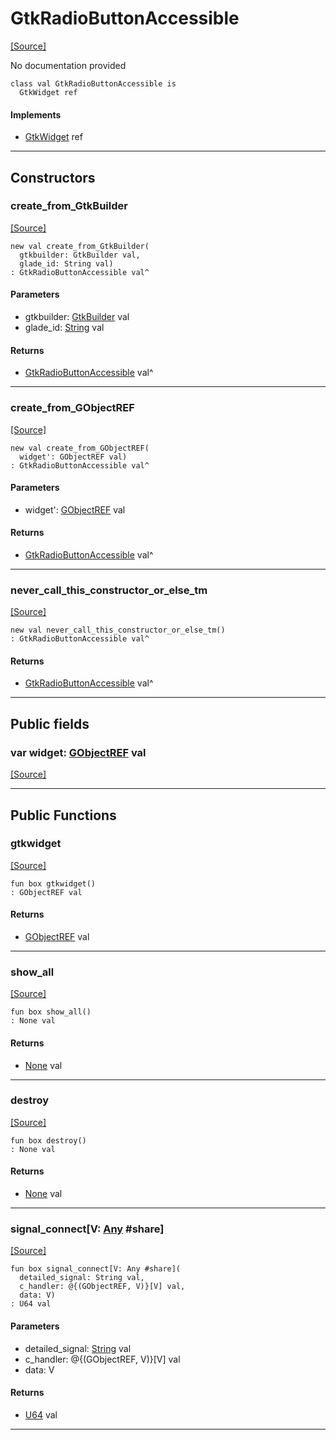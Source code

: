# GtkRadioButtonAccessible
<span class="source-link">[[Source]](src/gtk3/GtkRadioButtonAccessible.md#L6)</span>

No documentation provided


```pony
class val GtkRadioButtonAccessible is
  GtkWidget ref
```

#### Implements

* [GtkWidget](gtk3-GtkWidget.md) ref

---

## Constructors

### create_from_GtkBuilder
<span class="source-link">[[Source]](src/gtk3/GtkRadioButtonAccessible.md#L14)</span>


```pony
new val create_from_GtkBuilder(
  gtkbuilder: GtkBuilder val,
  glade_id: String val)
: GtkRadioButtonAccessible val^
```
#### Parameters

*   gtkbuilder: [GtkBuilder](gtk3-GtkBuilder.md) val
*   glade_id: [String](builtin-String.md) val

#### Returns

* [GtkRadioButtonAccessible](gtk3-GtkRadioButtonAccessible.md) val^

---

### create_from_GObjectREF
<span class="source-link">[[Source]](src/gtk3/GtkRadioButtonAccessible.md#L17)</span>


```pony
new val create_from_GObjectREF(
  widget': GObjectREF val)
: GtkRadioButtonAccessible val^
```
#### Parameters

*   widget': [GObjectREF](gtk3-..-gobject-GObjectREF.md) val

#### Returns

* [GtkRadioButtonAccessible](gtk3-GtkRadioButtonAccessible.md) val^

---

### never_call_this_constructor_or_else_tm
<span class="source-link">[[Source]](src/gtk3/GtkRadioButtonAccessible.md#L20)</span>


```pony
new val never_call_this_constructor_or_else_tm()
: GtkRadioButtonAccessible val^
```

#### Returns

* [GtkRadioButtonAccessible](gtk3-GtkRadioButtonAccessible.md) val^

---

## Public fields

### var widget: [GObjectREF](gtk3-..-gobject-GObjectREF.md) val
<span class="source-link">[[Source]](src/gtk3/GtkRadioButtonAccessible.md#L10)</span>



---

## Public Functions

### gtkwidget
<span class="source-link">[[Source]](src/gtk3/GtkRadioButtonAccessible.md#L12)</span>


```pony
fun box gtkwidget()
: GObjectREF val
```

#### Returns

* [GObjectREF](gtk3-..-gobject-GObjectREF.md) val

---

### show_all
<span class="source-link">[[Source]](src/gtk3/GtkWidget.md#L4)</span>


```pony
fun box show_all()
: None val
```

#### Returns

* [None](builtin-None.md) val

---

### destroy
<span class="source-link">[[Source]](src/gtk3/GtkWidget.md#L7)</span>


```pony
fun box destroy()
: None val
```

#### Returns

* [None](builtin-None.md) val

---

### signal_connect\[V: [Any](builtin-Any.md) #share\]
<span class="source-link">[[Source]](src/gtk3/GtkWidget.md#L10)</span>


```pony
fun box signal_connect[V: Any #share](
  detailed_signal: String val,
  c_handler: @{(GObjectREF, V)}[V] val,
  data: V)
: U64 val
```
#### Parameters

*   detailed_signal: [String](builtin-String.md) val
*   c_handler: @{(GObjectREF, V)}[V] val
*   data: V

#### Returns

* [U64](builtin-U64.md) val

---

